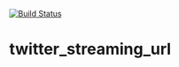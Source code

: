[![Build Status](https://travis-ci.org/skp33/twitter_streaming_url.svg?branch=master)](https://travis-ci.org/skp33/twitter_streaming_url)

# twitter_streaming_url
